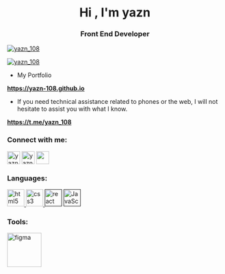 <h1 align="center">Hi , I'm yazn</h1>
<h3 align="center">Front End Developer</h3>



<p align="left"> <a href="https://twitter.com/yazn_108" target="_blank"><img src="https://img.shields.io/twitter/follow/yazn_108?logo=twitter&style=for-the-badge" alt="yazn_108" /></a> </p>

<p align="left"> <a href="http://instagram.com/yazn_108?utm_source=qr" target="_blank"><img src="https://img.shields.io/twitter/follow/yazn_108?logo=instagram&style=for-the-badge" alt="yazn_108" /></a> </p>

										
- My Portfolio

 **https://yazn-108.github.io**

- If you need technical assistance related to phones or the web, I will not hesitate to assist you with what I know.
 
**https://t.me/yazn_108**

<h3 align="left">Connect with me:</h3>
<p align="left">
<a href="https://twitter.com/yazn_108" target="_blank"><img align="center" src="https://cdn.worldvectorlogo.com/logos/twitter-3.svg" alt="yazn_108"width="30" /></a>
<a href="https://instagram.com/yazn_108" target="_blank"><img align="center" src="https://www.svgrepo.com/download/452229/instagram-1.svg" alt="yazn_108" width="30" /></a>
<a href="https://t.me/yazn_108" target="_blank"><img align="center" src="https://cdn.worldvectorlogo.com/logos/telegram-2019-logo.svg" width="30" /></a>
</p>

<h3 align="left">Languages:</h3>
<a href="https://harmash.com/tutorials/html/overview" target="_blank">
	<img src="https://cdn.worldvectorlogo.com/logos/html-1.svg" alt="html5" width="40" height="40"/>
	
</a>
<a href="https://harmash.com/tutorials/css/overview" target="_blank">
<img src="https://cdn.worldvectorlogo.com/logos/css-3.svg" alt="css3" width="40" height="40"/>
</a>
<a href="" target="_blank" style="text-decoration: none;">
<img src="https://cdn.worldvectorlogo.com/logos/javascript-1.svg" alt="react" width="40" height="40"/>
</a>
<a href="" target="_blank">
<img src="https://cdn.worldvectorlogo.com/logos/react-1.svg" alt="JavaScript" width="40" height="40"/>
</a>
<h3 align="left">Tools:</h3>
<a href="https://www.figma.com/@yazn_108" target="_blank">
	<img src="https://cdn.worldvectorlogo.com/logos/figma-5.svg" alt="figma" width="80" />
</a>
